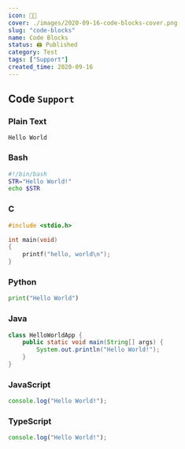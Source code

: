 ```yaml
---
icon: 👨‍💻
cover: ./images/2020-09-16-code-blocks-cover.png
slug: "code-blocks"
name: Code Blocks
status: 🖨 Published
category: Test
tags: ["Support"]
created_time: 2020-09-16
---
```


## Code `Support`

### Plain Text

```plain text
Hello World
```

### Bash

```bash
#!/bin/bash
STR="Hello World!"
echo $STR
```

### C

```c
#include <stdio.h>

int main(void)
{
    printf("hello, world\n");
}
```

### Python

```python
print("Hello World")
```

### Java

```java
class HelloWorldApp {
    public static void main(String[] args) {
        System.out.println("Hello World!");
    }
}
```

### JavaScript

```javascript
console.log("Hello World!");
```

### TypeScript

```typescript
console.log("Hello World!");
```
